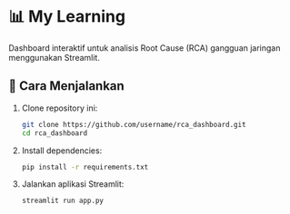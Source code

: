 # 📊 My Learning

Dashboard interaktif untuk analisis Root Cause (RCA) gangguan jaringan menggunakan Streamlit.

## 🚀 Cara Menjalankan

1. Clone repository ini:
   ```bash
   git clone https://github.com/username/rca_dashboard.git
   cd rca_dashboard

2. Install dependencies:
   ```bash
   pip install -r requirements.txt
   
3. Jalankan aplikasi Streamlit:
      ```bash
   streamlit run app.py
